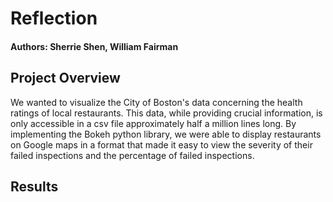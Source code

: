 # Reflection
#### Authors: Sherrie Shen, William Fairman
## Project Overview
We wanted to visualize the City of Boston's data concerning the health ratings of local restaurants. This data, while providing crucial information, is only accessible in a csv file approximately half a million lines long. By implementing the Bokeh python library, we were able to display restaurants on Google maps in a format that made it easy to view the severity of their failed inspections and the percentage of failed inspections.

## Results
